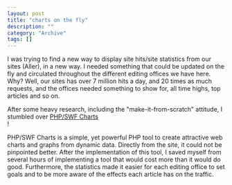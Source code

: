 ```yaml
--- 
layout: post 
title: "charts on the fly"
description: ""
category: "Archive"
tags: []
---  
```

<p>I was trying to find a new way to display site hits/site statistics from our sites (Aller), in a new way. I needed something that could be updated on the fly and circulated throughout the different editing offices we have here. Why? Well, our sites has over 7 million hits a day, and 20 times as much requests, and the offices needed something to show for, all time highs, top articles and so on.</p> <p>After some heavy research, including the "make-it-from-scratch" attitude, I stumbled over <a href="http://www.maani.us/charts/index.php">PHP/SWF Charts</a> <br/>!</p> <p>PHP/SWF Charts is a simple, yet powerful PHP tool to create attractive web charts and graphs from dynamic data. Directly from the site, it could not be pinpointed better. After the implementation of this tool, I saved myself from several hours of implementing a tool that would cost more than it would do good. Furthermore, the statistics made it easier for each editing office to set goals and to be more aware of the effects each article has on the traffic.</p>